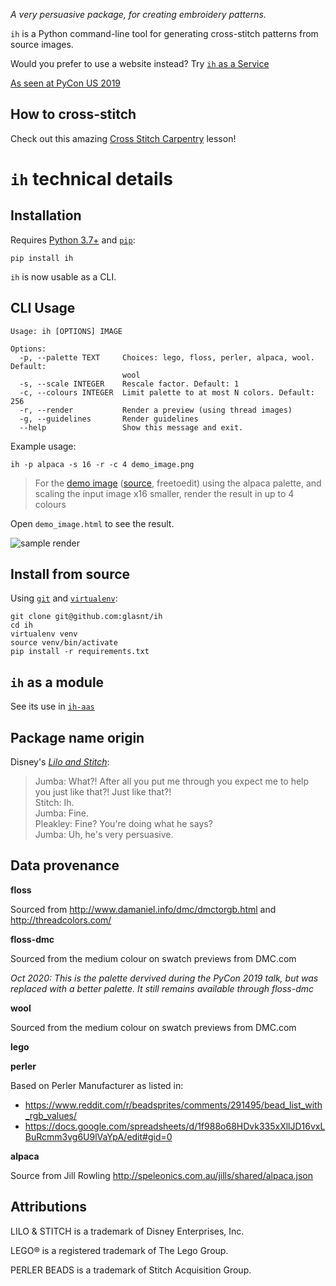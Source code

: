 *A very persuasive package, for creating embroidery patterns.*

`ih` is a Python command-line tool for generating cross-stitch patterns from source images. 

Would you prefer to use a website instead? Try [`ih` as a Service](https://github.com/glasnt/ih-aas)

[As seen at PyCon US 2019](https://us.pycon.org/2019/schedule/presentation/229/)

## How to cross-stitch

Check out this amazing [Cross Stitch Carpentry](https://sgibson91.github.io/cross-stitch-carpentry/index.html) lesson!

# `ih` technical details  

## Installation

Requires [Python 3.7+](https://www.python.org/downloads/) and [`pip`](https://pip.pypa.io/en/stable/installing/):

```
pip install ih
```

`ih` is now usable as a CLI. 

## CLI Usage

```
Usage: ih [OPTIONS] IMAGE

Options:
  -p, --palette TEXT     Choices: lego, floss, perler, alpaca, wool. Default:
                         wool
  -s, --scale INTEGER    Rescale factor. Default: 1
  -c, --colours INTEGER  Limit palette to at most N colors. Default: 256
  -r, --render           Render a preview (using thread images)
  -g, --guidelines       Render guidelines
  --help                 Show this message and exit.
```

Example usage:  

```
ih -p alpaca -s 16 -r -c 4 demo_image.png
```

> For the [demo image](demo_image.png) ([source](https://picsart.com/i/sticker-pixel-pixelart-pixelated-pixels-llama-rainbow-bow-268615356021211), freetoedit) 
> using the alpaca palette, 
> and scaling the input image x16 smaller, 
> render the result in up to 4 colours

Open `demo_image.html` to see the result. 

![sample render](https://user-images.githubusercontent.com/813732/72396688-68d7f800-3735-11ea-8a86-198931db374b.jpg)


## Install from source

Using [`git`](https://git-scm.com/book/en/v2/Getting-Started-Installing-Git) and [`virtualenv`](https://virtualenv.pypa.io/en/latest/installation/):

```
git clone git@github.com:glasnt/ih
cd ih
virtualenv venv
source venv/bin/activate
pip install -r requirements.txt
```

## `ih` as a module

See its use in [`ih-aas`](https://github.com/glasnt/ih-aas/blob/master/app.py)

## Package name origin

Disney's [_Lilo and Stitch_](https://www.youtube.com/watch?v=ItYmxezZ7QA): 

> Jumba: What?! After all you put me through you expect me to help you just like that?! Just like that?!<br>
> Stitch: Ih.<br>
> Jumba: Fine.<br>
> Pleakley: Fine? You're doing what he says?<br>
> Jumba: Uh, he's very persuasive.

## Data provenance


**floss** 

Sourced from http://www.damaniel.info/dmc/dmctorgb.html and http://threadcolors.com/

**floss-dmc**

Sourced from the medium colour on swatch previews from DMC.com

*Oct 2020: This is the palette dervived during the PyCon 2019 talk, but was replaced with a better palette. It still remains available through floss-dmc*

**wool**

Sourced from the medium colour on swatch previews from DMC.com

**lego**

**perler**

Based on Perler Manufacturer as listed in:

  * https://www.reddit.com/r/beadsprites/comments/291495/bead_list_with_rgb_values/
  * https://docs.google.com/spreadsheets/d/1f988o68HDvk335xXllJD16vxLBuRcmm3vg6U9lVaYpA/edit#gid=0


**alpaca**

Source from Jill Rowling http://speleonics.com.au/jills/shared/alpaca.json


## Attributions

LILO & STITCH is a trademark of Disney Enterprises, Inc.

LEGO® is a registered trademark of The Lego Group. 

PERLER BEADS is a trademark of Stitch Acquisition Group. 

